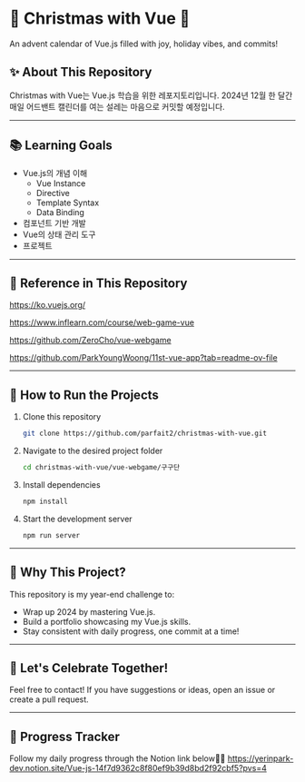 # 🎄 Christmas with Vue 🎅  
An advent calendar of Vue.js filled with joy, holiday vibes, and commits!

## ✨ About This Repository  
Christmas with Vue는 Vue.js 학습을 위한 레포지토리입니다.
2024년 12월 한 달간 매일 어드밴트 캘린더를 여는 설레는 마음으로 커밋할 예정입니다.

---

## 📚 Learning Goals  
- Vue.js의 개념 이해
  - Vue Instance
  - Directive
  - Template Syntax
  - Data Binding
- 컴포넌트 기반 개발
- Vue의 상태 관리 도구
- 프로젝트

---

## 🎯 Reference in This Repository
https://ko.vuejs.org/

https://www.inflearn.com/course/web-game-vue

https://github.com/ZeroCho/vue-webgame

https://github.com/ParkYoungWoong/11st-vue-app?tab=readme-ov-file


---

## 🚀 How to Run the Projects  
1. Clone this repository
   ```bash
   git clone https://github.com/parfait2/christmas-with-vue.git
   ```
2. Navigate to the desired project folder
   ```bash
   cd christmas-with-vue/vue-webgame/구구단
   ```
3. Install dependencies
   ```bash
   npm install
   ```
4. Start the development server
   ```bash
   npm run server
   ```

---

## 🌟 Why This Project?  
This repository is my year-end challenge to:
- Wrap up 2024 by mastering Vue.js.
- Build a portfolio showcasing my Vue.js skills.
- Stay consistent with daily progress, one commit at a time!

---

## 🎁 Let's Celebrate Together!  
Feel free to contact! If you have suggestions or ideas, open an issue or create a pull request.  

---

## 📅 Progress Tracker  
Follow my daily progress through the Notion link below🏃‍♀️
https://yerinpark-dev.notion.site/Vue-js-14f7d9362c8f80ef9b39d8bd2f92cbf5?pvs=4
